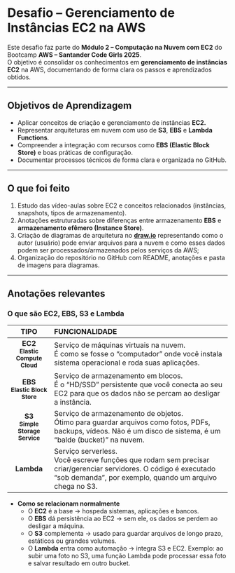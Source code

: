# Desafio – Gerenciamento de Instâncias EC2 na AWS

Este desafio faz parte do **Módulo 2 – Computação na Nuvem com EC2** do Bootcamp **AWS – Santander Code Girls 2025**.  
O objetivo é consolidar os conhecimentos em **gerenciamento de instâncias EC2** na AWS, documentando de forma clara os passos e aprendizados obtidos.

---

## Objetivos de Aprendizagem
- Aplicar conceitos de criação e gerenciamento de instâncias **EC2.**
- Representar arquiteturas em nuvem com uso de **S3**, **EBS** e **Lambda Functions**.  
- Compreender a integração com recursos como **EBS (Elastic Block Store)** e boas práticas de configuração.  
- Documentar processos técnicos de forma clara e organizada no GitHub.   
  
   
---

## O que foi feito
1. Estudo das vídeo-aulas sobre EC2 e conceitos relacionados (instâncias, snapshots, tipos de armazenamento).  
2. Anotações estruturadas sobre diferenças entre armazenamento **EBS** e **armazenamento efêmero (Instance Store)**.  
3. Criação de diagramas de arquitetura no [**draw.io**](https://www.drawio.com/) representando como o autor (usuário) pode enviar arquivos para a nuvem e como esses dados podem ser processados/armazenados pelos serviços da AWS;
4. Organização do repositório no GitHub com README, anotações e pasta de imagens para diagramas.  
                                         
---

## Anotações relevantes
### **O que são** EC2, EBS, S3 e Lambda

|              TIPO               |                                                                               FUNCIONALIDADE                                                                                 |
| :----:  | :---- |
| **EC2 <br><sub>Elastic Compute Cloud</sub></br>** | Serviço de máquinas virtuais na nuvem. <br>É como se fosse o “computador” onde você instala sistema operacional e roda suas aplicações.</br>                                          |
| **EBS <br><sub>Elastic Block Store</sub></br>**   | Serviço de armazenamento em blocos. <br>É o “HD/SSD” persistente que você conecta ao seu EC2 para que os dados não se percam ao desligar a instância.</br>                        |
| **S3 <br><sub>Simple Storage Service</sub></br>** | Serviço de armazenamento de objetos. <br>Ótimo para guardar arquivos como fotos, PDFs, backups, vídeos. Não é um disco de sistema, é um “balde (bucket)” na nuvem.</br>               |
| **Lambda**                      | Serviço serverless. <br>Você escreve funções que rodam sem precisar criar/gerenciar servidores. O código é executado “sob demanda”, por exemplo, quando um arquivo chega no S3.</br>  |

                                         
- **Como se relacionam normalmente**
  -  O **EC2** é a base → hospeda sistemas, aplicações e bancos.
  -  O **EBS** dá persistência ao EC2 → sem ele, os dados se perdem ao desligar a máquina.
  - O **S3** complementa → usado para guardar arquivos de longo prazo, estáticos ou grandes volumes.
  - O **Lambda** entra como automação → integra S3 e EC2. Exemplo: ao subir uma foto no S3, uma função Lambda pode processar essa foto e salvar resultado em outro bucket.
